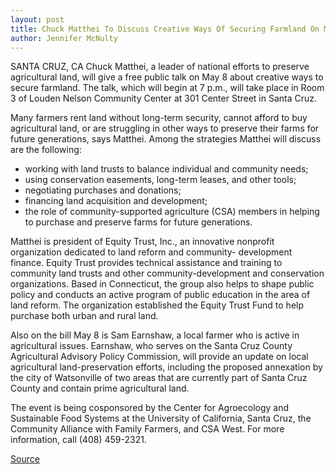 ```yaml
---
layout: post
title: Chuck Matthei To Discuss Creative Ways Of Securing Farmland On May 8
author: Jennifer McNulty
---
```


SANTA CRUZ, CA­ Chuck Matthei, a leader of national efforts to  preserve agricultural land, will give a free public talk on May 8  about creative ways to secure farmland. The talk, which will begin  at 7 p.m., will take place in Room 3 of Louden Nelson Community  Center at 301 Center Street in Santa Cruz.

Many farmers rent land without long-term security, cannot  afford to buy agricultural land, or are struggling in other ways to  preserve their farms for future generations, says Matthei. Among the  strategies Matthei will discuss are the following:
* working with land trusts to balance individual and  community needs;
* using conservation easements, long-term leases, and other  tools;
* negotiating purchases and donations;
* financing land acquisition and development;
* the role of community-supported agriculture (CSA)  members in helping to purchase and preserve farms for future  generations.

Matthei is president of Equity Trust, Inc., an innovative  nonprofit organization dedicated to land reform and community- development finance. Equity Trust provides technical assistance and  training to community land trusts and other community-development  and conservation organizations. Based in Connecticut, the group also  helps to shape public policy and conducts an active program of public  education in the area of land reform. The organization established  the Equity Trust Fund to help purchase both urban and rural land.

Also on the bill May 8 is Sam Earnshaw, a local farmer who is  active in agricultural issues. Earnshaw, who serves on the Santa  Cruz County Agricultural Advisory Policy Commission, will provide  an update on local agricultural land-preservation efforts, including  the proposed annexation by the city of Watsonville of two areas that  are currently part of Santa Cruz County and contain prime  agricultural land.

The event is being cosponsored by the Center for Agroecology  and Sustainable Food Systems at the University of California, Santa  Cruz, the Community Alliance with Family Farmers, and CSA West.  For more information, call (408) 459-2321.

[Source](http://www1.ucsc.edu/news_events/press_releases/archive/95-96/04-96/042296-Talk_on_creative_wa.html "Permalink to 042296-Talk_on_creative_wa")
